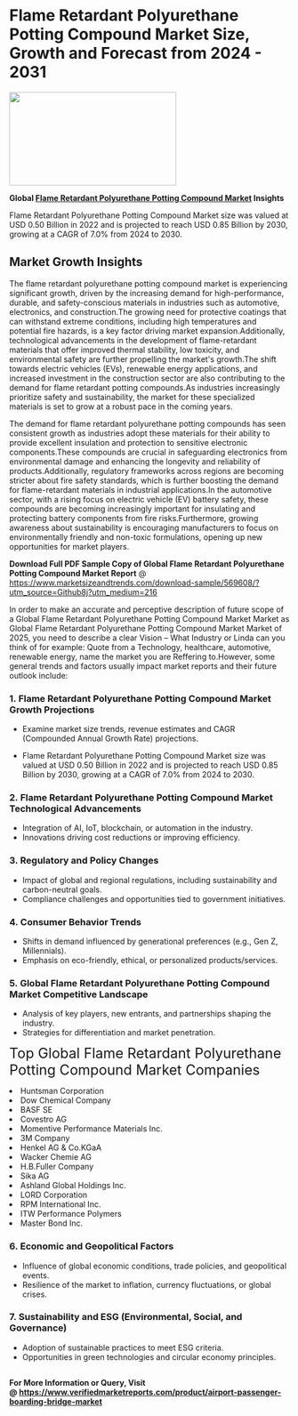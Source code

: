 <H1>Flame Retardant Polyurethane Potting Compound Market Size, Growth and Forecast from 2024 - 2031</H1><img class="aligncenter size-medium wp-image-584254" src="https://thirdeyenews.in/wp-content/uploads/2024/09/Global-Market-Research-300x168.jpeg" alt="" width="300" height="168" /><p><strong>Global&nbsp;<a href="https://www.marketsizeandtrends.com/download-sample/569608/?utm_source=Github8j?utm_medium=216">Flame Retardant Polyurethane Potting Compound Market</a> Insights</strong></p><p>Flame Retardant Polyurethane Potting Compound Market size was valued at USD 0.50 Billion in 2022 and is projected to reach USD 0.85 Billion by 2030, growing at a CAGR of 7.0% from 2024 to 2030.</p><p><h2>Market Growth Insights</h2> <p>The flame retardant polyurethane potting compound market is experiencing significant growth, driven by the increasing demand for high-performance, durable, and safety-conscious materials in industries such as automotive, electronics, and construction.The growing need for protective coatings that can withstand extreme conditions, including high temperatures and potential fire hazards, is a key factor driving market expansion.Additionally, technological advancements in the development of flame-retardant materials that offer improved thermal stability, low toxicity, and environmental safety are further propelling the market's growth.The shift towards electric vehicles (EVs), renewable energy applications, and increased investment in the construction sector are also contributing to the demand for flame retardant potting compounds.As industries increasingly prioritize safety and sustainability, the market for these specialized materials is set to grow at a robust pace in the coming years.</p> <p>The demand for flame retardant polyurethane potting compounds has seen consistent growth as industries adopt these materials for their ability to provide excellent insulation and protection to sensitive electronic components.These compounds are crucial in safeguarding electronics from environmental damage and enhancing the longevity and reliability of products.Additionally, regulatory frameworks across regions are becoming stricter about fire safety standards, which is further boosting the demand for flame-retardant materials in industrial applications.In the automotive sector, with a rising focus on electric vehicle (EV) battery safety, these compounds are becoming increasingly important for insulating and protecting battery components from fire risks.Furthermore, growing awareness about sustainability is encouraging manufacturers to focus on environmentally friendly and non-toxic formulations, opening up new opportunities for market players.<p><span class=""><strong>Download Full PDF Sample Copy of Global Flame Retardant Polyurethane Potting Compound Market Report</strong> @ <a href="https://www.marketsizeandtrends.com/download-sample/569608/?utm_source=Github8j?utm_medium=216" target="_blank">https://www.marketsizeandtrends.com/download-sample/569608/?utm_source=Github8j?utm_medium=216</a></span></p><p>In order to make an accurate and perceptive description of future scope of a Global&nbsp;Flame Retardant Polyurethane Potting Compound Market Market as Global&nbsp;Flame Retardant Polyurethane Potting Compound Market Market of 2025, you need to describe a clear Vision &ndash; What Industry or Linda can you think of for example: Quote from a Technology, healthcare, automotive, renewable energy, name the market you are Reffering to.However, some general trends and factors usually impact market reports and their future outlook include:</p><h3>1.&nbsp;<strong>Flame Retardant Polyurethane Potting Compound Market Growth Projections</strong></h3><ul><li>Examine market size trends, revenue estimates and CAGR (Compounded Annual Growth Rate) projections.</li><li><p>Flame Retardant Polyurethane Potting Compound Market size was valued at USD 0.50 Billion in 2022 and is projected to reach USD 0.85 Billion by 2030, growing at a CAGR of 7.0% from 2024 to 2030.</p></li></ul><h3>2.&nbsp;<strong>Flame Retardant Polyurethane Potting Compound Market Technological Advancements</strong></h3><ul><li>Integration of AI, IoT, blockchain, or automation in the industry.</li><li>Innovations driving cost reductions or improving efficiency.</li></ul><h3>3.&nbsp;<strong>Regulatory and Policy Changes</strong></h3><ul><li>Impact of global and regional regulations, including sustainability and carbon-neutral goals.</li><li>Compliance challenges and opportunities tied to government initiatives.</li></ul><h3>4.&nbsp;<strong>Consumer Behavior Trends</strong></h3><ul><li>Shifts in demand influenced by generational preferences (e.g., Gen Z, Millennials).</li><li>Emphasis on eco-friendly, ethical, or personalized products/services.</li></ul><h3>5.&nbsp;<strong>Global Flame Retardant Polyurethane Potting Compound Market Competitive Landscape</strong></h3><ul><li>Analysis of key players, new entrants, and partnerships shaping the industry.</li><li>Strategies for differentiation and market penetration.</li></ul><p data-pm-slice="1 1 []"><span style="color: inherit; font-family: inherit; font-size: 25px;">Top Global Flame Retardant Polyurethane Potting Compound Market Companies</span></p><div class="" data-test-id=""><p><li>Huntsman Corporation</li><li> Dow Chemical Company</li><li> BASF SE</li><li> Covestro AG</li><li> Momentive Performance Materials Inc.</li><li> 3M Company</li><li> Henkel AG & Co.KGaA</li><li> Wacker Chemie AG</li><li> H.B.Fuller Company</li><li> Sika AG</li><li> Ashland Global Holdings Inc.</li><li> LORD Corporation</li><li> RPM International Inc.</li><li> ITW Performance Polymers</li><li> Master Bond Inc.</li></p></div><h3>6.&nbsp;<strong>Economic and Geopolitical Factors</strong></h3><ul><li>Influence of global economic conditions, trade policies, and geopolitical events.</li><li>Resilience of the market to inflation, currency fluctuations, or global crises.</li></ul><h3>7.&nbsp;<strong>Sustainability and ESG (Environmental, Social, and Governance)</strong></h3><ul><li>Adoption of sustainable practices to meet ESG criteria.</li><li>Opportunities in green technologies and circular economy principles.</li></ul><h2><strong style="font-size: 14px;">For More Information or Query, Visit @&nbsp;</strong><a style="background-color: #ffffff; font-size: 14px;" href="https://www.marketsizeandtrends.com/report/flame-retardant-polyurethane-potting-compound-market/" target="_blank">https://www.verifiedmarketreports.com/product/airport-passenger-boarding-bridge-market</a></h2>